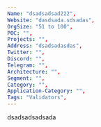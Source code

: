 ```yaml
--- 
Name: "dsadsadsad222", 
Website: "dasdsada.sdsadas", 
OrgSize: "51 to 100", 
POC: "", 
Projects: "", 
Address: "dsadsadasdas", 
Twitter: "", 
Discord: "",
Telegram: "", 
Architecture: "",  
Segment: "", 
Category: "", 
Application-Category: "", 
Tags: "Validators",
--- 
```

<!--lang:en--> 
dsadsadsadsada
<!--lang:es--] 

<!--lang:de--] 

<!--lang:fr--] 

<!--lang:pl--] 

<!--lang:uk--] 

[!--lang:*--> 